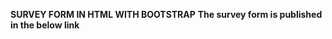 **SURVEY FORM IN HTML WITH BOOTSTRAP**
**The survey form is published in the below link**
[](https://65d8f17cdf98800008b3d863--guviassignmentsurvey.netlify.app/)
